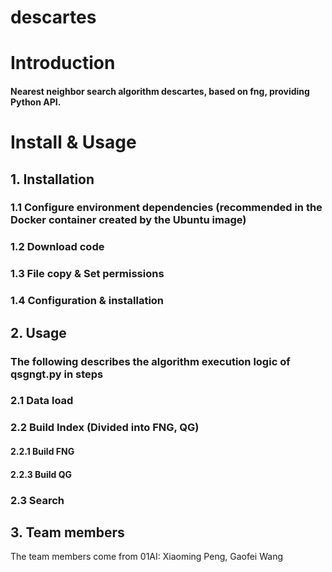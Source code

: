# descartes

# Introduction

#### Nearest neighbor search algorithm descartes, based on fng, providing Python API.

# Install & Usage

## 1. **Installation**

### 1.1 Configure environment dependencies (recommended in the Docker container created by the Ubuntu image)

### 1.2 Download code

### 1.3 File copy & Set permissions

### 1.4 Configuration & installation

## 2. **Usage**

### The following describes the algorithm execution logic of qsgngt.py in steps

### 2.1 Data load

### 2.2 Build Index (Divided into FNG, QG)

#### 2.2.1 Build FNG

#### 2.2.3 Build QG


### 2.3 Search

## 3. **Team members**
The team members come from 01AI: Xiaoming Peng, Gaofei Wang

